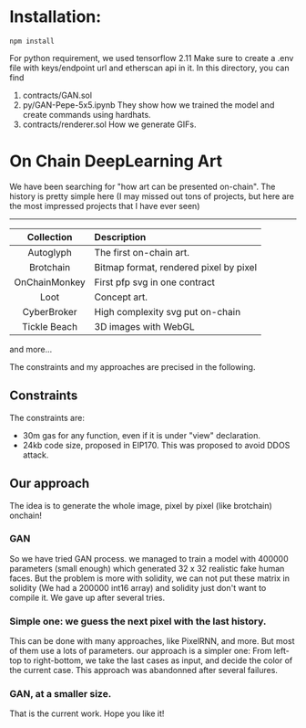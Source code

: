 # Installation:
```
npm install
```
For python requirement, we used tensorflow 2.11
Make sure to create a .env file with keys/endpoint url and etherscan api in it.
In this directory, you can find
1. contracts/GAN.sol
2. py/GAN-Pepe-5x5.ipynb
They show how we trained the model and create commands using hardhats.
3. contracts/renderer.sol
How we generate GIFs.

# On Chain DeepLearning Art

We have been searching for "how art can be presented on-chain". The history is pretty simple here (I may missed out tons of projects, but here are the most impressed projects that I have ever seen)

___
| Collection | Description|
|:---:|:---|
|Autoglyph | The first on-chain art.|
| Brotchain | Bitmap format, rendered pixel by pixel|
| OnChainMonkey | First pfp svg in one contract|
| Loot | Concept art.|
| CyberBroker | High complexity svg put on-chain|
| Tickle Beach | 3D images with WebGL |

and more...

The constraints and my approaches are precised in the following.
## Constraints
The constraints are: 
- 30m gas for any function, even if it is under "view" declaration.
- 24kb code size, proposed in EIP170. This was proposed to avoid DDOS attack.

## Our approach
The idea is to generate the whole image, pixel by pixel (like brotchain) onchain!

### GAN
So we have tried GAN process. we managed to train a model with 400000 parameters (small enough) which generated 32 x 32 realistic fake human faces. But the problem is more with solidity, we can not put these matrix in solidity (We had a 200000 int16 array) and solidity just don't want to compile it. We gave up after several tries.

### Simple one: we guess the next pixel with the last history.
This can be done with many approaches, like PixelRNN, and more. But most of them use a lots of parameters. our approach is a simpler one: From left-top to right-bottom, we take the last cases as input, and decide the color of the current case. This approach was abandonned after several failures.

### GAN, at a smaller size.
That is the current work. Hope you like it!
